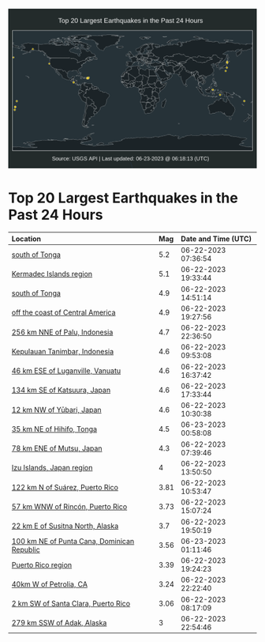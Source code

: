 ![Map](./map.png)

# Top 20 Largest Earthquakes in the Past 24 Hours

| Location | Mag | Date and Time (UTC) |
|:---|:---|:---|
| [south of Tonga](https://earthquake.usgs.gov/earthquakes/eventpage/us7000ka9z) | 5.2 | 06-22-2023 07:36:54 |
| [Kermadec Islands region](https://earthquake.usgs.gov/earthquakes/eventpage/us7000kaf3) | 5.1 | 06-22-2023 19:33:44 |
| [south of Tonga](https://earthquake.usgs.gov/earthquakes/eventpage/us7000kad4) | 4.9 | 06-22-2023 14:51:14 |
| [off the coast of Central America](https://earthquake.usgs.gov/earthquakes/eventpage/us7000kaf1) | 4.9 | 06-22-2023 19:27:56 |
| [256 km NNE of Palu, Indonesia](https://earthquake.usgs.gov/earthquakes/eventpage/us7000kagx) | 4.7 | 06-22-2023 22:36:50 |
| [Kepulauan Tanimbar, Indonesia](https://earthquake.usgs.gov/earthquakes/eventpage/us7000kaai) | 4.6 | 06-22-2023 09:53:08 |
| [46 km ESE of Luganville, Vanuatu](https://earthquake.usgs.gov/earthquakes/eventpage/us7000kadr) | 4.6 | 06-22-2023 16:37:42 |
| [134 km SE of Katsuura, Japan](https://earthquake.usgs.gov/earthquakes/eventpage/us7000kae2) | 4.6 | 06-22-2023 17:33:44 |
| [12 km NW of Yūbari, Japan](https://earthquake.usgs.gov/earthquakes/eventpage/us7000kaar) | 4.6 | 06-22-2023 10:30:38 |
| [35 km NE of Hihifo, Tonga](https://earthquake.usgs.gov/earthquakes/eventpage/us7000kahb) | 4.5 | 06-23-2023 00:58:08 |
| [78 km ENE of Mutsu, Japan](https://earthquake.usgs.gov/earthquakes/eventpage/us7000ka9y) | 4.3 | 06-22-2023 07:39:46 |
| [Izu Islands, Japan region](https://earthquake.usgs.gov/earthquakes/eventpage/us7000kacx) | 4 | 06-22-2023 13:50:50 |
| [122 km N of Suárez, Puerto Rico](https://earthquake.usgs.gov/earthquakes/eventpage/pr2023173000) | 3.81 | 06-22-2023 10:53:47 |
| [57 km WNW of Rincón, Puerto Rico](https://earthquake.usgs.gov/earthquakes/eventpage/pr2023173001) | 3.73 | 06-22-2023 15:07:24 |
| [22 km E of Susitna North, Alaska](https://earthquake.usgs.gov/earthquakes/eventpage/ak0237yfl15l) | 3.7 | 06-22-2023 19:50:19 |
| [100 km NE of Punta Cana, Dominican Republic](https://earthquake.usgs.gov/earthquakes/eventpage/pr2023174000) | 3.56 | 06-23-2023 01:11:46 |
| [Puerto Rico region](https://earthquake.usgs.gov/earthquakes/eventpage/pr71414423) | 3.39 | 06-22-2023 19:24:23 |
| [40km W of Petrolia, CA](https://earthquake.usgs.gov/earthquakes/eventpage/nc73904051) | 3.24 | 06-22-2023 22:22:40 |
| [2 km SW of Santa Clara, Puerto Rico](https://earthquake.usgs.gov/earthquakes/eventpage/pr71414363) | 3.06 | 06-22-2023 08:17:09 |
| [279 km SSW of Adak, Alaska](https://earthquake.usgs.gov/earthquakes/eventpage/ak0237yhe8x0) | 3 | 06-22-2023 22:54:46 |
